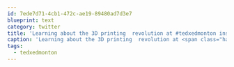 ```yaml
---
id: 7ede7d71-4cb1-472c-ae19-89480ad7d3e7
blueprint: text
category: twitter
title: 'Learning about the 3D printing  revolution at #tedxedmonton instagram.com/p/amBlH_Eg89/'
caption: 'Learning about the 3D printing  revolution at <span class="hashtag hashtag_local">#<a href="http://tweettemp.darylchymko.ca/?tag=tedxedmonton">tedxedmonton</a> <a href="http://instagram.com/p/amBlH_Eg89/" title="http://instagram.com/p/amBlH_Eg89/" class="link link_untco">instagram.com/p/amBlH_Eg89/</a>'
tags:
  - tedxedmonton
---
```

